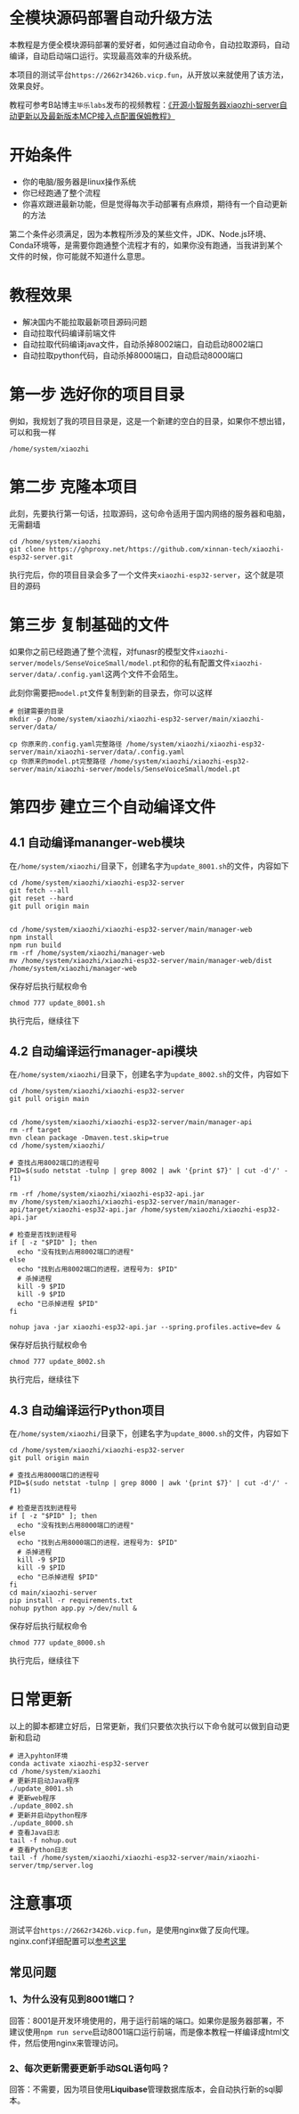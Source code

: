 # 全模块源码部署自动升级方法

本教程是方便全模块源码部署的爱好者，如何通过自动命令，自动拉取源码，自动编译，自动启动端口运行。实现最高效率的升级系统。

本项目的测试平台`https://2662r3426b.vicp.fun`，从开放以来就使用了该方法，效果良好。

教程可参考B站博主`毕乐labs`发布的视频教程：[《开源小智服务器xiaozhi-server自动更新以及最新版本MCP接入点配置保姆教程》](https://www.bilibili.com/video/BV15H37zHE7Q)

# 开始条件
- 你的电脑/服务器是linux操作系统
- 你已经跑通了整个流程
- 你喜欢跟进最新功能，但是觉得每次手动部署有点麻烦，期待有一个自动更新的方法

第二个条件必须满足，因为本教程所涉及的某些文件，JDK、Node.js环境、Conda环境等，是需要你跑通整个流程才有的，如果你没有跑通，当我讲到某个文件的时候，你可能就不知道什么意思。

# 教程效果
- 解决国内不能拉取最新项目源码问题
- 自动拉取代码编译前端文件
- 自动拉取代码编译java文件，自动杀掉8002端口，自动启动8002端口
- 自动拉取python代码，自动杀掉8000端口，自动启动8000端口

# 第一步 选好你的项目目录

例如，我规划了我的项目目录是，这是一个新建的空白的目录，如果你不想出错，可以和我一样
```
/home/system/xiaozhi
```

# 第二步 克隆本项目
此刻，先要执行第一句话，拉取源码，这句命令适用于国内网络的服务器和电脑，无需翻墙

```
cd /home/system/xiaozhi
git clone https://ghproxy.net/https://github.com/xinnan-tech/xiaozhi-esp32-server.git
```

执行完后，你的项目目录会多了一个文件夹`xiaozhi-esp32-server`，这个就是项目的源码

# 第三步 复制基础的文件

如果你之前已经跑通了整个流程，对funasr的模型文件`xiaozhi-server/models/SenseVoiceSmall/model.pt`和你的私有配置文件`xiaozhi-server/data/.config.yaml`这两个文件不会陌生。

此刻你需要把`model.pt`文件复制到新的目录去，你可以这样
```
# 创建需要的目录
mkdir -p /home/system/xiaozhi/xiaozhi-esp32-server/main/xiaozhi-server/data/

cp 你原来的.config.yaml完整路径 /home/system/xiaozhi/xiaozhi-esp32-server/main/xiaozhi-server/data/.config.yaml
cp 你原来的model.pt完整路径 /home/system/xiaozhi/xiaozhi-esp32-server/main/xiaozhi-server/models/SenseVoiceSmall/model.pt
```

# 第四步 建立三个自动编译文件

## 4.1 自动编译mananger-web模块
在`/home/system/xiaozhi/`目录下，创建名字为`update_8001.sh`的文件，内容如下

```
cd /home/system/xiaozhi/xiaozhi-esp32-server
git fetch --all
git reset --hard
git pull origin main


cd /home/system/xiaozhi/xiaozhi-esp32-server/main/manager-web
npm install
npm run build
rm -rf /home/system/xiaozhi/manager-web
mv /home/system/xiaozhi/xiaozhi-esp32-server/main/manager-web/dist /home/system/xiaozhi/manager-web
```

保存好后执行赋权命令
```
chmod 777 update_8001.sh
```
执行完后，继续往下

## 4.2 自动编译运行manager-api模块
在`/home/system/xiaozhi/`目录下，创建名字为`update_8002.sh`的文件，内容如下

```
cd /home/system/xiaozhi/xiaozhi-esp32-server
git pull origin main


cd /home/system/xiaozhi/xiaozhi-esp32-server/main/manager-api
rm -rf target
mvn clean package -Dmaven.test.skip=true
cd /home/system/xiaozhi/

# 查找占用8002端口的进程号
PID=$(sudo netstat -tulnp | grep 8002 | awk '{print $7}' | cut -d'/' -f1)

rm -rf /home/system/xiaozhi/xiaozhi-esp32-api.jar
mv /home/system/xiaozhi/xiaozhi-esp32-server/main/manager-api/target/xiaozhi-esp32-api.jar /home/system/xiaozhi/xiaozhi-esp32-api.jar

# 检查是否找到进程号
if [ -z "$PID" ]; then
  echo "没有找到占用8002端口的进程"
else
  echo "找到占用8002端口的进程，进程号为: $PID"
  # 杀掉进程
  kill -9 $PID
  kill -9 $PID
  echo "已杀掉进程 $PID"
fi

nohup java -jar xiaozhi-esp32-api.jar --spring.profiles.active=dev &
```

保存好后执行赋权命令
```
chmod 777 update_8002.sh
```
执行完后，继续往下

## 4.3 自动编译运行Python项目
在`/home/system/xiaozhi/`目录下，创建名字为`update_8000.sh`的文件，内容如下

```
cd /home/system/xiaozhi/xiaozhi-esp32-server
git pull origin main

# 查找占用8000端口的进程号
PID=$(sudo netstat -tulnp | grep 8000 | awk '{print $7}' | cut -d'/' -f1)

# 检查是否找到进程号
if [ -z "$PID" ]; then
  echo "没有找到占用8000端口的进程"
else
  echo "找到占用8000端口的进程，进程号为: $PID"
  # 杀掉进程
  kill -9 $PID
  kill -9 $PID
  echo "已杀掉进程 $PID"
fi
cd main/xiaozhi-server
pip install -r requirements.txt
nohup python app.py >/dev/null &
```

保存好后执行赋权命令
```
chmod 777 update_8000.sh
```
执行完后，继续往下

# 日常更新

以上的脚本都建立好后，日常更新，我们只要依次执行以下命令就可以做到自动更新和启动

```
# 进入pyhton环境
conda activate xiaozhi-esp32-server
cd /home/system/xiaozhi
# 更新并启动Java程序
./update_8001.sh
# 更新web程序
./update_8002.sh
# 更新并启动python程序
./update_8000.sh
# 查看Java日志
tail -f nohup.out
# 查看Python日志
tail -f /home/system/xiaozhi/xiaozhi-esp32-server/main/xiaozhi-server/tmp/server.log
```

# 注意事项
测试平台`https://2662r3426b.vicp.fun`，是使用nginx做了反向代理。nginx.conf详细配置可以[参考这里](https://github.com/xinnan-tech/xiaozhi-esp32-server/issues/791)

## 常见问题

### 1、为什么没有见到8001端口？
回答：8001是开发环境使用的，用于运行前端的端口。如果你是服务器部署，不建议使用`npm run serve`启动8001端口运行前端，而是像本教程一样编译成html文件，然后使用nginx来管理访问。

### 2、每次更新需要更新手动SQL语句吗？
回答：不需要，因为项目使用**Liquibase**管理数据库版本，会自动执行新的sql脚本。